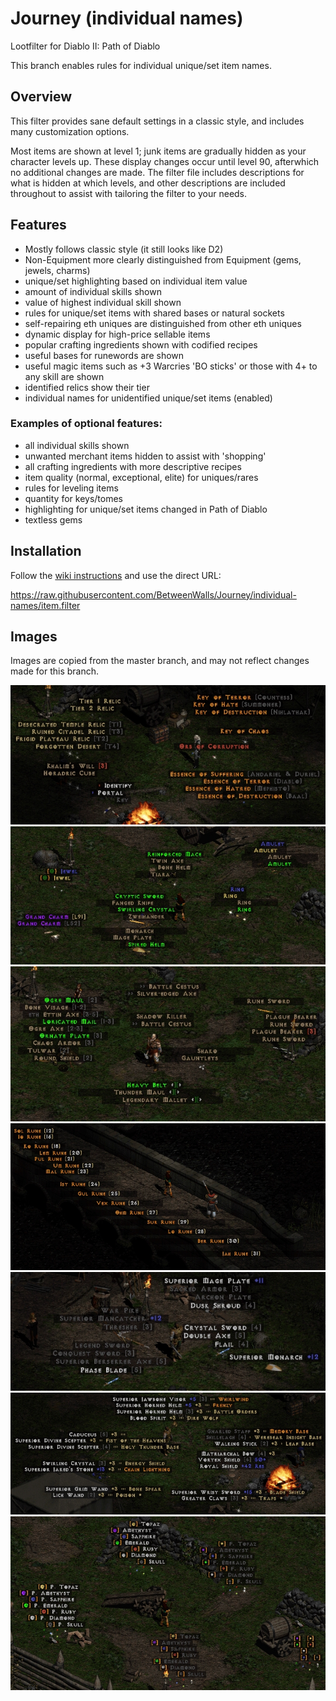 # Journey (individual names)
Lootfilter for Diablo II: Path of Diablo

This branch enables rules for individual unique/set item names.

## Overview
This filter provides sane default settings in a classic style, and includes many customization options.

Most items are shown at level 1; junk items are gradually hidden as your character levels up. These display changes occur until level 90, afterwhich no additional changes are made. The filter file includes descriptions for what is hidden at which levels, and other descriptions are included throughout to assist with tailoring the filter to your needs.

## Features
* Mostly follows classic style (it still looks like D2)
* Non-Equipment more clearly distinguished from Equipment (gems, jewels, charms)
* unique/set highlighting based on individual item value
* amount of individual skills shown
* value of highest individual skill shown
* rules for unique/set items with shared bases or natural sockets
* self-repairing eth uniques are distinguished from other eth uniques
* dynamic display for high-price sellable items
* popular crafting ingredients shown with codified recipes
* useful bases for runewords are shown
* useful magic items such as +3 Warcries 'BO sticks' or those with 4+ to any skill are shown
* identified relics show their tier
* individual names for unidentified unique/set items (enabled)

### Examples of optional features:
* all individual skills shown
* unwanted merchant items hidden to assist with 'shopping'
* all crafting ingredients with more descriptive recipes
* item quality (normal, exceptional, elite) for uniques/rares
* rules for leveling items
* quantity for keys/tomes
* highlighting for unique/set items changed in Path of Diablo
* textless gems

## Installation
Follow the [wiki instructions](https://pathofdiablo.com/wiki/index.php?title=List_of_Loot_Filters#How_to_Use) and use the direct URL:

https://raw.githubusercontent.com/BetweenWalls/Journey/individual-names/item.filter

## Images
Images are copied from the master branch, and may not reflect changes made for this branch.

![_](/images/miscellaneous_items.png)
![_](/images/unidentified_items.png)
![_](/images/uniques_special_properties.png)
![_](/images/runes.png)
![_](/images/regular_items.png)
![_](/images/regular_class_items.png)
![_](/images/gems.png)
